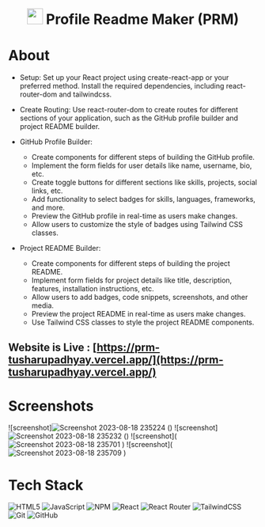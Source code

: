 <div align="center"><h1> <img src=http://localhost:5173/src/assets/fav.ico width="32px"/> Profile Readme Maker (PRM) </h1> </div>

# About
* Setup:
Set up your React project using create-react-app or your preferred method. Install the required dependencies, including react-router-dom and tailwindcss.
* Create Routing:
Use react-router-dom to create routes for different sections of your application, such as the GitHub profile builder and project README builder.

* GitHub Profile Builder:

  * Create components for different steps of building the GitHub profile.
  * Implement the form fields for user details like name, username, bio, etc.
  * Create toggle buttons for different sections like skills, projects, social links, etc.
  * Add functionality to select badges for skills, languages, frameworks, and more.
  * Preview the GitHub profile in real-time as users make changes.
  * Allow users to customize the style of badges using Tailwind CSS classes.
 
* Project README Builder:

  * Create components for different steps of building the project README.
  * Implement form fields for project details like title, description, features, installation instructions, etc.
  * Allow users to add badges, code snippets, screenshots, and other media.
  * Preview the project README in real-time as users make changes.
  * Use Tailwind CSS classes to style the project README components.

## Website is Live : [https://prm-tusharupadhyay.vercel.app/](https://prm-tusharupadhyay.vercel.app/)

# Screenshots
![screenshot]![Screenshot 2023-08-18 235224](https://github.com/tushar-upadhya/Profile-Read-Maker/assets/113006456/a182ecf0-63ca-4c7d-878e-08befd4d66b0)
()
![screenshot]![Screenshot 2023-08-18 235232](https://github.com/tushar-upadhya/Profile-Read-Maker/assets/113006456/02844a0f-457d-4252-a841-d57ccc97753f)
()
![screenshot](![Screenshot 2023-08-18 235701](https://github.com/tushar-upadhya/Profile-Read-Maker/assets/113006456/f8f02744-5385-4222-aebe-03a8fbd233b2)
)
![screenshot](![Screenshot 2023-08-18 235709](https://github.com/tushar-upadhya/Profile-Read-Maker/assets/113006456/43c1ee55-7f8e-4d4a-8ead-5b8e63b9c5be)
)

# Tech Stack
![HTML5](https://img.shields.io/badge/html5-%23E34F26.svg?logo=html5&logoColor=white&style=for-the-badge)
![JavaScript](https://img.shields.io/badge/javascript-%23323330.svg?logo=javascript&logoColor=%23F7DF1E&style=for-the-badge)
![NPM ](https://img.shields.io/badge/NPM-%23000000.svg?logo=npm&logoColor=white&style=for-the-badge)
![React](https://img.shields.io/badge/react-%2320232a.svg?logo=react&logoColor=%2361DAFB&style=for-the-badge)
![React Router](https://img.shields.io/badge/React_Router-CA4245?logo=react-router&logoColor=white&style=for-the-badge)
![TailwindCSS](https://img.shields.io/badge/tailwindcss-%2338B2AC.svg?logo=tailwind-css&logoColor=white&style=for-the-badge)
![Git](https://img.shields.io/badge/git-%23F05033.svg?logo=git&logoColor=white&style=for-the-badge)
![GitHub](https://img.shields.io/badge/github-%23121011.svg?logo=github&logoColor=white&style=for-the-badge)



<!-- made using https://tusharupadhyay.vercel.app/ -->
